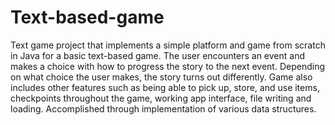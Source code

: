 # Text-based-game

Text game project that implements a simple platform and game from scratch in Java for a basic text-based game. 
The user encounters an event and makes a choice with how to progress the story to the next event. Depending on what 
choice the user makes, the story turns out differently. Game also includes other features such as being able to pick up, 
store, and use items, checkpoints throughout the game, working app interface, file writing and loading. Accomplished 
through implementation of various data structures. 
